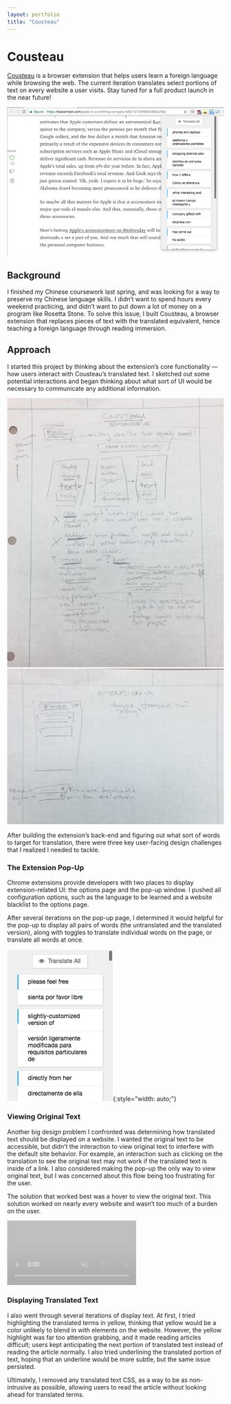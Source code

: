 ```yaml
---
layout: portfolio
title: "Cousteau"
---
```


# Cousteau

[Cousteau](http://corbinmuraro.com/cousteau) is a browser extension that helps users learn a foreign language while browsing the web. The current iteration translates select portions of text on every website a user visits. Stay tuned for a full product launch in the near future!

![cousteau screenshot](images/cousteau-images/cousteau-everything.png)

## Background

I finished my Chinese coursework last spring, and was looking for a way to preserve my Chinese language skills. I didn’t want to spend hours every weekend practicing, and didn’t want to put down a lot of money on a program like Rosetta Stone. To solve this issue, I built Cousteau, a browser extension that replaces pieces of text with the translated equivalent, hence teaching a foreign language through reading immersion.

## Approach

I started this project by thinking about the extension’s core functionality — how users interact with Cousteau’s translated text. I sketched out some potential interactions and began thinking about what sort of UI would be necessary to communicate any additional information.

![cousteau early notes](images/cousteau-images/cousteau-notes1.jpeg)
![cousteau early notes](images/cousteau-images/cousteau-notes2.jpeg)

After building the extension’s back-end and figuring out what sort of words to target for translation, there were three key user-facing design challenges that I realized I needed to tackle.

### The Extension Pop-Up

Chrome extensions provide developers with two places to display extension-related UI: the options page and the pop-up window. I pushed all configuration options, such as the language to be learned and a website blacklist to the options page. 

After several iterations on the pop-up page, I determined it would helpful for the pop-up to display all pairs of words (the untranslated and the translated version), along with toggles to translate individual words on the page, or translate all words at once.

![cousteau popup list](images/cousteau-images/cousteau-popup.png){:style="width: auto;"}

### Viewing Original Text

Another big design problem I confronted was determining how translated text should be displayed on a website. I wanted the original text to be accessible, but didn’t the interaction to view original text to interfere with the default site behavior. For example, an interaction such as clicking on the translation to see the original text may not work if the translated text is inside of a link. I also considered making the pop-up the only way to view original text, but I was concerned about this flow being too frustrating for the user. 

The solution that worked best was a hover to view the original text. This solution worked on nearly every website and wasn’t too much of a burden on the user.

<video loop="true" muted style="opacity: 0.3">
	<source src="https://dl.dropboxusercontent.com/s/t2q0j8vdt4p1se3/cousteau-hover.mov?dl=0" type="video/mp4">
	Your browser doesn’t support embedded videos. 
</video>

### Displaying Translated Text

I also went through several iterations of display text. At first, I tried highlighting the translated terms in yellow, thinking that yellow would be a color unlikely to blend in with elements on the website. However, the yellow highlight was far too attention grabbing, and it made reading articles difficult; users kept anticipating the next portion of translated text instead of reading the article normally. I also tried underlining the translated portion of text, hoping that an underline would be more subtle, but the same issue persisted. 

Ultimately, I removed any translated text CSS, as a way to be as non-intrusive as possible, allowing users to read the article without looking ahead for translated terms.


